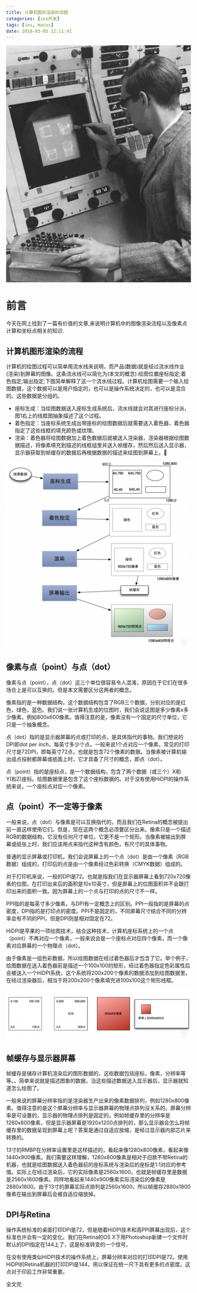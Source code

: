 ```yaml
---
title: 计算机图形渲染的流程
categories: [ios开发]
tags: [ios, macos]
date: 2018-03-05 12:11:41
---
```


![](/assets/images/20180305ComputerGraphicsRenderingProcess/IvanSutherland.jpg)

# 前言

今天在网上找到了一篇有价值的文章,来说明计算机中的图像渲染流程以及像素点计算和坐标点相关的知识.

## 计算机图形渲染的流程

计算机的绘图过程可以简单用流水线来说明，而产品(数据)就是经过流水线作业(渲染)到屏幕的图像。这条流水线可以简化为(本文的概念):绘图位置座标指定;着色指定;输出指定;下图简单解释了这一个流水线过程。计算机绘图需要一个输入绘图数据，这个数据可以是用户指定的，也可以是操作系统决定的，也可以是混合的。这些数据是分组的。


* 座标生成：当绘图数据送入座标生成系统后，流水线就会对其进行座标分派，图1右上的线框图抽象描述了这个过程。
* 着色指定：当座标系统生成出带座标的绘图数据后就需要送入着色器，着色器指定了这些线框的填充颜色或纹理。
* 渲染：着色器将绘图数据加上着色数据后就被送入渲染器，渲染器根据绘图数据描述，将像素填充到描述的线框组里并送入帧缓存，然后然后送入显示器，显示器获取到帧缓存的数据后再根据数据的描述来绘图到屏幕上。

![](/assets/images/20180305ComputerGraphicsRenderingProcess/render1.png)


## 像素与点（point）与点（dot）


像素与点（point），点（dot）这三个单位很容易令人混淆，原因在于它们在很多场合上是可以互换的。但是本文需要区分这两者的概念。

像素指的是一种数据结构，这个数据结构包含了RGB三个数据，分别对应的是红色，绿色，蓝色。我们说一张计算机生成的位图时，我们会说这图是多少像素x多少像素，例如800x600像素。值得注意的是，像素没有一个固定的尺寸单位，它只是一个抽象概念。

点（dot）指的是显示器屏幕的点或打印的点，是具体指代的事物。我们想说的DPI即dot per inch，每英寸多少个点。一般来说1个点对应一个像素，常见的打印尺寸是72DPI，即每英寸72点，也就是包含72个像素的数据。当像素被计算机输出成点投射都屏幕或纸面上时，它才具备了尺寸的概念，即点（dot）。

点（point）指的是座标点，是一个数据结构，包含了两个数据（或三个）X和Y(和Z)座标。绘图数据里是包含了这个座标数据的。对于没有使用HiDPI的操作系统来说，一个座标点对应一个像素。


## 点（point）不一定等于像素

一般来说，点（dot）与像素是可以互换指代的，而且我们在Retina的概念被提出前一直这样使用它们。但是，现在这两个概念必须要区分出来。像素只是一个描述RGB的数据结构，它没有任何尺寸单位，它更不是一个矩形。当像素被输出到屏幕或纸张上时，我们应该用点来指代这种含有颜色，有尺寸的具体事物。

普通的显示屏幕或打印机，我们会说屏幕上的一个点（dot）是由一个像素（RGB数据）组成的，打印后的点是由一个像素经过色彩转换（CMYK数据）组成的。

对于打印机来说，一般的DPI是72。也就是指我们在显示器屏幕上看到720x720像素的位图，在打印出来后的面积是10x10英寸，但是屏幕上的位图面积并不会跟打印出来的面积一致。因为屏幕上的一个点与打印的点的尺寸不一样。

PPI指的是每英寸多少像素，与DPI有一定概念上的区别。PPI一般指的是屏幕的点密度，DPI指的是打印点的密度。PPI不是固定的，不同屏幕尺寸结合不同的分辨率会有不同的PPI，但是DPI则是相对固定在72。

HiDPI是苹果的一项绘图技术，结合这种技术，计算机座标系统上的一个点（point）不再对应一个像素，一般来说会是一个座标点对应四个像素，而一个像素对应屏幕的一个物理点（dot）。

由于像素是一组色彩数据，所以绘图数据在经过着色器后才包含了它。举个例子，绘图数据在送入着色器前是描述一个100x100的矩形，经过着色器指定色彩属性后会被送入一个HiDPI系统，这个系统将200x200个像素的数据添加到绘图数据里。在经过渲染器后，相当于将200x200个像素填充进100x100这个矩形线框。


![](/assets/images/20180305ComputerGraphicsRenderingProcess/render2.png)

## 帧缓存与显示器屏幕

帧缓存是储存计算机渲染后的图形数据的，这些数据包括座标，像素，分辨率等等。。简单来说就是描述图象的数据，当这些描述数据送入显示器后，显示器就知道怎么绘图了。

一般来说的屏幕分辨率指的是渲染器生产出来的像素数据排列，例如1280x800像素。值得注意的是这个屏幕分辨率与显示器屏幕的物理点排列没关系的。屏幕分辨率是可设置的，显示器的物理点排列是固定的。例如帧缓存里的分辨率是1280x800像素，但是显示器屏幕是1920x1200点排列的，那么显示器会怎么将帧缓存里的数据呈现到屏幕上呢？答案是通过自适应放缩，是经过显示器内部芯片来转换的。

13寸的RMBP在分辨率设置里是这样描述的，看起来像1280x800像素，看起来像1440x900像素。我们需要这样理解，1280x800像素是相对于旧款不带Retina的机器，也就是绘图数据送入着色器前的座标系统与渲染后的座标是1:1对应的参考值。实际上在经过渲染后，它的实际像素是2560x1600，也就是帧缓存里是数据是2560x1600像素。同样地看起来1440x900像素实际渲染后的像素是2880x1800。由于13寸的屏幕实际点排列是2560x1600，所以帧缓存2880x1800像素在输出到屏幕后会被自适应缩放掉。


## DPI与Retina

操作系统标准的桌面打印DPI是72，但是随着HiDPI技术和高PPI屏幕出现后，这个标准也许会有一定的变化。我们在Retina的OS X下用Photoshop新建一个文件时默认的DPI指定在144上了，这是标准转变的一个信号。

在没有使用类似HiDPI技术的操作系统上，屏幕分辨率对应的打印DPI是72。使用HiDPI的Retina机器的打印DPI是144，用以保证在统一尺下具有更多的点密度。这点对于印前工作非常重要。


全文完
